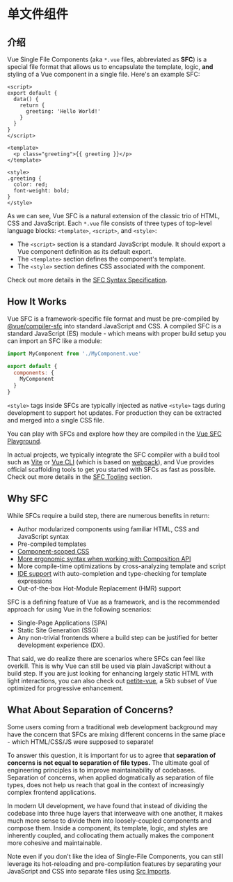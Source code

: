 # 单文件组件

## 介绍

<!-- TODO: translation -->
Vue Single File Components (aka `*.vue` files, abbreviated as **SFC**) is a special file format that allows us to encapsulate the template, logic, **and** styling of a Vue component in a single file. Here's an example SFC:

```vue
<script>
export default {
  data() {
    return {
      greeting: 'Hello World!'
    }
  }
}
</script>

<template>
  <p class="greeting">{{ greeting }}</p>
</template>

<style>
.greeting {
  color: red;
  font-weight: bold;
}
</style>
```

As we can see, Vue SFC is a natural extension of the classic trio of HTML, CSS and JavaScript. Each `*.vue` file consists of three types of top-level language blocks: `<template>`, `<script>`, and `<style>`:

- The `<script>` section is a standard JavaScript module. It should export a Vue component definition as its default export.
- The `<template>` section defines the component's template.
- The `<style>` section defines CSS associated with the component.

Check out more details in the [SFC Syntax Specification](/api/sfc-spec).

## How It Works

Vue SFC is a framework-specific file format and must be pre-compiled by [@vue/compiler-sfc](https://github.com/vuejs/vue-next/tree/master/packages/compiler-sfc) into standard JavaScript and CSS. A compiled SFC is a standard JavaScript (ES) module - which means with proper build setup you can import an SFC like a module:

```js
import MyComponent from './MyComponent.vue'

export default {
  components: {
    MyComponent
  }
}
```

`<style>` tags inside SFCs are typically injected as native `<style>` tags during development to support hot updates. For production they can be extracted and merged into a single CSS file.

You can play with SFCs and explore how they are compiled in the [Vue SFC Playground](https://sfc.vuejs.org/).

In actual projects, we typically integrate the SFC compiler with a build tool such as [Vite](https://vitejs.dev/) or [Vue CLI](http://cli.vuejs.org/) (which is based on [webpack](https://webpack.js.org/)), and Vue provides official scaffolding tools to get you started with SFCs as fast as possible. Check out more details in the [SFC Tooling](/api/sfc-tooling) section.

## Why SFC

While SFCs require a build step, there are numerous benefits in return:

- Author modularized components using familiar HTML, CSS and JavaScript syntax
- Pre-compiled templates
- [Component-scoped CSS](/api/sfc-style)
- [More ergonomic syntax when working with Composition API](/api/sfc-script-setup)
- More compile-time optimizations by cross-analyzing template and script
- [IDE support](/api/sfc-tooling.html#ide-support) with auto-completion and type-checking for template expressions
- Out-of-the-box Hot-Module Replacement (HMR) support

SFC is a defining feature of Vue as a framework, and is the recommended approach for using Vue in the following scenarios:

- Single-Page Applications (SPA)
- Static Site Generation (SSG)
- Any non-trivial frontends where a build step can be justified for better development experience (DX).

That said, we do realize there are scenarios where SFCs can feel like overkill. This is why Vue can still be used via plain JavaScript without a build step. If you are just looking for enhancing largely static HTML with light interactions, you can also check out [petite-vue](https://github.com/vuejs/petite-vue), a 5kb subset of Vue optimized for progressive enhancement.

## What About Separation of Concerns?

Some users coming from a traditional web development background may have the concern that SFCs are mixing different concerns in the same place - which HTML/CSS/JS were supposed to separate!

To answer this question, it is important for us to agree that **separation of concerns is not equal to separation of file types.** The ultimate goal of engineering principles is to improve maintainability of codebases. Separation of concerns, when applied dogmatically as separation of file types, does not help us reach that goal in the context of increasingly complex frontend applications.

In modern UI development, we have found that instead of dividing the codebase into three huge layers that interweave with one another, it makes much more sense to divide them into loosely-coupled components and compose them. Inside a component, its template, logic, and styles are inherently coupled, and collocating them actually makes the component more cohesive and maintainable.

Note even if you don't like the idea of Single-File Components, you can still leverage its hot-reloading and pre-compilation features by separating your JavaScript and CSS into separate files using [Src Imports](/api/sfc-spec.html#src-imports).
